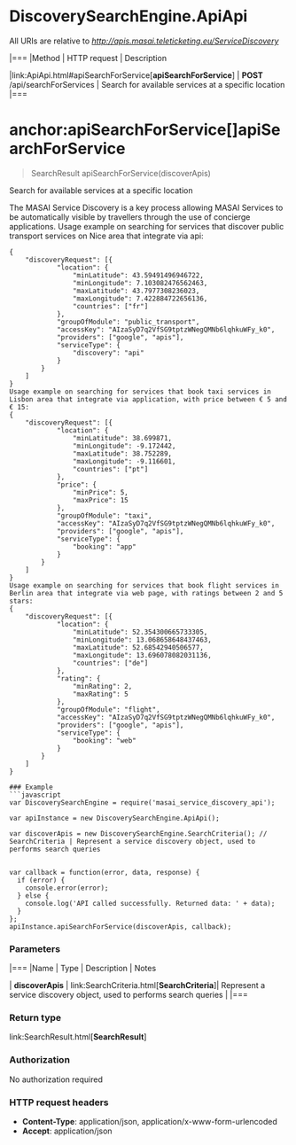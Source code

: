 # DiscoverySearchEngine.ApiApi

All URIs are relative to *http://apis.masai.teleticketing.eu/ServiceDiscovery*

|===
|Method | HTTP request | Description

|link:ApiApi.html#apiSearchForService[**apiSearchForService**] | **POST** /api/searchForServices | Search for available services at a specific location
|===


# anchor:apiSearchForService[]**apiSearchForService**
> SearchResult apiSearchForService(discoverApis)

Search for available services at a specific location

The MASAI Service Discovery is a key process allowing MASAI Services to be automatically visible by travellers through the use of concierge applications.    Usage example on searching for services that discover public transport services on Nice area that integrate via api:        
```
{
	"discoveryRequest": [{
			"location": {
				"minLatitude": 43.59491496946722,
				"minLongitude": 7.103082476562463,
				"maxLatitude": 43.7977308236023,
				"maxLongitude": 7.422884722656136,
				"countries": ["fr"]
			},
			"groupOfModule": "public_transport",
			"accessKey": "AIzaSyD7q2VfSG9tptzWNegQMNb6lqhkuWFy_k0",
			"providers": ["google", "apis"],
			"serviceType": {
				"discovery": "api"
			}
		}
	]
}
Usage example on searching for services that book taxi services in Lisbon area that integrate via application, with price between € 5 and € 15: 
{
	"discoveryRequest": [{
			"location": {
				"minLatitude": 38.699871,
				"minLongitude": -9.172442,
				"maxLatitude": 38.752289,
				"maxLongitude": -9.116601,
				"countries": ["pt"]
			},
			"price": {
				"minPrice": 5,
				"maxPrice": 15
			},
			"groupOfModule": "taxi",
			"accessKey": "AIzaSyD7q2VfSG9tptzWNegQMNb6lqhkuWFy_k0",
			"providers": ["google", "apis"],
			"serviceType": {
				"booking": "app"
			}
		}
	]
}
Usage example on searching for services that book flight services in Berlin area that integrate via web page, with ratings between 2 and 5 stars: 
{
	"discoveryRequest": [{
			"location": {
				"minLatitude": 52.354300665733305,
				"minLongitude": 13.068658648437463,
				"maxLatitude": 52.68542940506577,
				"maxLongitude": 13.696078082031136,
				"countries": ["de"]
			},
			"rating": {
				"minRating": 2,
				"maxRating": 5
			},
			"groupOfModule": "flight",
			"accessKey": "AIzaSyD7q2VfSG9tptzWNegQMNb6lqhkuWFy_k0",
			"providers": ["google", "apis"],
			"serviceType": {
				"booking": "web"
			}
		}
	]
}

### Example
```javascript
var DiscoverySearchEngine = require('masai_service_discovery_api');

var apiInstance = new DiscoverySearchEngine.ApiApi();

var discoverApis = new DiscoverySearchEngine.SearchCriteria(); // SearchCriteria | Represent a service discovery object, used to performs search queries


var callback = function(error, data, response) {
  if (error) {
    console.error(error);
  } else {
    console.log('API called successfully. Returned data: ' + data);
  }
};
apiInstance.apiSearchForService(discoverApis, callback);
```

### Parameters

|===
|Name | Type | Description  | Notes

| **discoverApis** | link:SearchCriteria.html[**SearchCriteria**]| Represent a service discovery object, used to performs search queries | 
|===

### Return type

link:SearchResult.html[**SearchResult**]

### Authorization

No authorization required

### HTTP request headers

 - **Content-Type**: application/json, application/x-www-form-urlencoded
 - **Accept**: application/json

